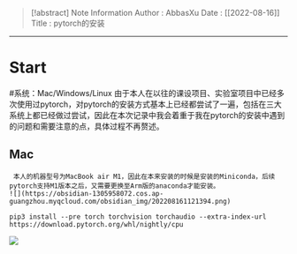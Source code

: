 > [!abstract] Note Information
> Author : AbbasXu
> Date : [[2022-08-16]]
> Title : pytorch的安装

---
# Start
#系统：Mac/Windows/Linux
	由于本人在以往的课设项目、实验室项目中已经多次使用过pytorch，对pytorch的安装方式基本上已经都尝试了一遍，包括在三大系统上都已经做过尝试，因此在本次记录中我会着重于我在pytorch的安装中遇到的问题和需要注意的点，具体过程不再赘述。
## Mac
	 本人的机器型号为MacBook air M1，因此在本来安装的时候是安装的Miniconda，后续pytorch支持M1版本之后，又需要更换至Arm版的anaconda才能安装。
	![](https://obsidian-1305958072.cos.ap-guangzhou.myqcloud.com/obsidian_img/202208161121394.png)


```
pip3 install --pre torch torchvision torchaudio --extra-index-url https://download.pytorch.org/whl/nightly/cpu
```
![](https://obsidian-1305958072.cos.ap-guangzhou.myqcloud.com/obsidian_img/202208161137429.png)

